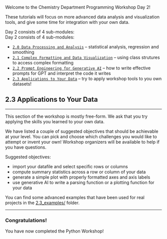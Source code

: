 Welcome to the Chemistry Department Programming Workshop Day 2!  
   
These tutorials will focus on more advanced data analysis and visualization tools, and give some time for integration with your own data.
  
Day 2 consists of 4 sub-modules:  
Day 2 consists of 4 sub-modules:  
* [`2.0 Data Processing and Analysis`](./2.0_day2_data_analysis_and_stats.ipynb) – statistical analysis, regression and smoothing  
* [`2.1 Complex Formatting and Data Visualization`](./2.1_day2_complex_formatting.md) – using class strutures to access complex formatting 
* [`2.2 Prompt Engineering for Generative AI`](./2.2_day2_prompt_engineering_for_generative_ai.md) – how to write effective prompts for GPT and interpret the code it writes
* [`2.3 Applications to Your Data`](./2.3_day2_applications_to_your_data.md) – try to apply workshop tools to you own datasets!

## 2.3 Applications to Your Data
---

This section of the workshop is mostly free-form. We ask that you try applying the skills you learned to your own data.   
  
We have listed a couple of suggested objectives that should be achievable at your level. You can pick and choose which challenges you would like to attempt or invent your own! Workshop organizers will be available to help if you have questions.  

Suggested objectives:  
* import your datafile and select specific rows or columns
* compute summary statistics across a row or column of your data
* generate a simple plot with properly formatted axes and axis labels
* use generative AI to write a parsing function or a plotting function for your data  
  
You can find some advanced examples that have been used for real projects in the [2.3_examples/](./2.3_examples/) folder.  
  
---
### Congratulations!  
You have now completed the Python Workshop!